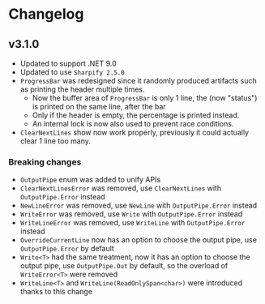 # Changelog

## v3.1.0

* Updated to support .NET 9.0
* Updated to use `Sharpify 2.5.0`
* `ProgressBar` was redesigned since it randomly produced artifacts such as printing the header multiple times.
  * Now the buffer area of `ProgressBar` is only 1 line, the (now "status") is printed on the same line, after the bar
  * Only if the header is empty, the percentage is printed instead.
  * An internal lock is now also used to prevent race conditions.
* `ClearNextLines` show now work properly, previously it could actually clear 1 line too many.

### Breaking changes

* `OutputPipe` enum was added to unify APIs
* `ClearNextLinesError` was removed, use `ClearNextLines` with `OutputPipe.Error` instead
* `NewLineError` was removed, use `NewLine` with `OutputPipe.Error` instead
* `WriteError` was removed, use `Write` with `OutputPipe.Error` instead
* `WriteLineError` was removed, use `WriteLine` with `OutputPipe.Error` instead
* `OverrideCurrentLine` now has an option to choose the output pipe, use `OutputPipe.Error` by default
* `Write<T>` had the same treatment, now it has an option to choose the output pipe, use `OutputPipe.Out` by default, so the overload of `WriteError<T>` were removed
* `WriteLine<T>` and `WriteLine(ReadOnlySpan<char>)` were introduced thanks to this change

